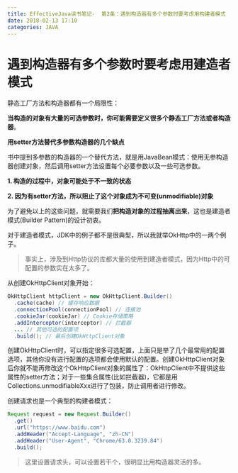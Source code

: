 ```yaml
---
title: EffectiveJava读书笔记-  第2条：遇到构造器有多个参数时要考虑用构建者模式
date: 2018-02-13 17:10
categories: JAVA
---
```


# 遇到构造器有多个参数时要考虑用建造者模式

静态工厂方法和构造器都有一个局限性：

**当构造的对象有大量的可选参数时，你可能需要定义很多个静态工厂方法或者构造器**。



**用setter方法替代多参数构造器的几个缺点**

书中提到多参数的构造器的一个替代方法，就是用JavaBean模式：使用无参构造器创建对象，然后调用setter方法设置每个必要参数以及一些可选参数。

**1. 构造的过程中，对象可能处于不一致的状态**

**2. 因为有setter方法，所以阻止了这个对象成为不可变(unmodifiable)对象**



为了避免以上的这些问题，就需要我们**把构造对象的过程抽离出来**，这也是建造者模式(Builder Pattern)的设计初衷。

对于建造者模式，JDK中的例子都不是很典型，所以我就举OkHttp中的一两个例子。

> 事实上，涉及到Http协议的库都大量的使用到建造者模式，因为Http中的可配置的参数实在太多了。

从创建OkHttpClient对象开始：

```java
OkHttpClient httpClient = new OkHttpClient.Builder()
  .cache(cache) // 缓存响应数据
  .connectionPool(connectionPool) // 连接池
  .cookieJar(cookieJar) // Cookie存储策略
  .addInterceptor(interceptor) // 拦截器
  ... // 其他可选的配置项
  .build(); // 最后创建OkHttpClient对象
```

创建OkHttpClient时，可以指定很多可选配置，上面只是举了几个最常用的配置选项，其他你没有进行配置的选项都会使用默认的配置。创建OkHttpClient对象后你就不能再修改这个OkHttpClient对象的属性了：OkHttpClient中不提供这些属性的setter方法；对于一些集合属性(比如拦截器)，它都是用Collections.unmodifiableXxx进行了包装，防止调用者进行修改。

创建请求也是一个典型的构建者模式：

```java
Request request = new Request.Builder()
  .get()
  .url("https://www.baidu.com")
  .addHeader("Accept-Language", "zh-CN")
  .addHeader("User-Agent", "Chrome/63.0.3239.84")
  .build();
```

> 这里设置请求头，可以设置若干个，很明显比用构造器灵活的多。

